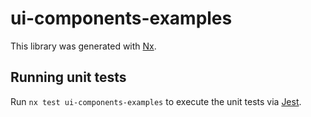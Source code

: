 # ui-components-examples

This library was generated with [Nx](https://nx.dev).

## Running unit tests

Run `nx test ui-components-examples` to execute the unit tests via [Jest](https://jestjs.io).
